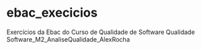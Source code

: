 # ebac_execicios
Exercícios da Ebac do Curso de Qualidade de Software
Qualidade Software_M2_AnaliseQualidade_AlexRocha

